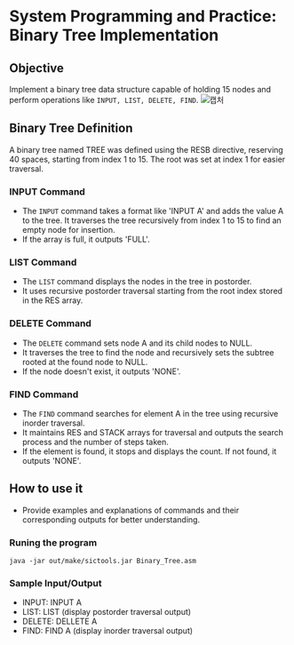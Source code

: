 # System Programming and Practice: Binary Tree Implementation

## Objective
Implement a binary tree data structure capable of holding 15 nodes and perform operations like `INPUT, LIST, DELETE, FIND`.
![캡처](https://github.com/LucPle/Binary_Tree_SIC-XE/assets/78635277/3e4ebaaf-08a6-4eb2-81ea-84d17c04659e)

## Binary Tree Definition
A binary tree named TREE was defined using the RESB directive, reserving 40 spaces, starting from index 1 to 15. The root was set at index 1 for easier traversal.

### INPUT Command
- The `INPUT` command takes a format like 'INPUT A' and adds the value A to the tree. It traverses the tree recursively from index 1 to 15 to find an empty node for insertion.
- If the array is full, it outputs 'FULL'.

### LIST Command
- The `LIST` command displays the nodes in the tree in postorder.
- It uses recursive postorder traversal starting from the root index stored in the RES array.

### DELETE Command
- The `DELETE` command sets node A and its child nodes to NULL.
- It traverses the tree to find the node and recursively sets the subtree rooted at the found node to NULL.
- If the node doesn't exist, it outputs 'NONE'.

### FIND Command
- The `FIND` command searches for element A in the tree using recursive inorder traversal.
- It maintains RES and STACK arrays for traversal and outputs the search process and the number of steps taken.
- If the element is found, it stops and displays the count. If not found, it outputs 'NONE'.

## How to use it
- Provide examples and explanations of commands and their corresponding outputs for better understanding.

### Runing the program
```shell
java -jar out/make/sictools.jar Binary_Tree.asm
```

### Sample Input/Output
- INPUT: INPUT A
- LIST: LIST (display postorder traversal output)
- DELETE: DELLETE A 
- FIND: FIND A (display inorder traversal output)

